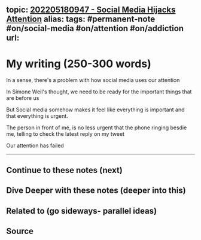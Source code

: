 topic: [202205180947 - Social Media Hijacks Attention](.md)
alias: 
tags: #permanent-note #on/social-media #on/attention #on/addiction 
url: 
---

# My writing (250-300 words)
In a sense, there's a problem with how social media uses our attention

In Simone Weil's thought, we need to be ready for the important things that are before us

But Social media somehow makes it feel like everything is important and that everything is urgent.

The person in front of me, is no less urgent that the phone ringing besdie me, telling to check the latest reply on my tweet

Our attention has failed


---
## Continue to these notes (next)

## Dive Deeper with these notes (deeper into this)
		
## Related to (go sideways- parallel ideas)
	
## Source